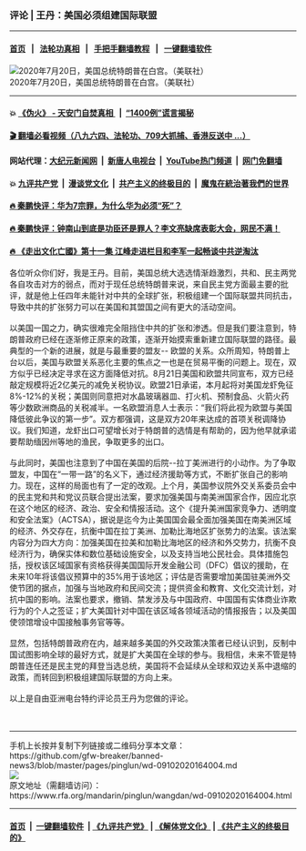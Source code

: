 ### 评论 | 王丹：美国必须组建国际联盟
------------------------

#### [首页](https://github.com/gfw-breaker/banned-news3/blob/master/README.md) &nbsp;&nbsp;|&nbsp;&nbsp; [法轮功真相](https://github.com/begood0513/basic/blob/master/README.md)  &nbsp;&nbsp;|&nbsp;&nbsp; [手把手翻墙教程](https://github.com/gfw-breaker/guides/wiki)  &nbsp;&nbsp;|&nbsp;&nbsp; [一键翻墙软件](https://github.com/gfw-breaker/nogfw/blob/master/README.md)  



<div id="headerimg">
 <img alt="2020年7月20日，美国总统特朗普在白宫。（美联社）" src="https://www.rfa.org/mandarin/pinglun/chenguangchengboke/cgc-07202020144313.html/AP_20202575072859.jpg/@@images/ff62726b-387a-4897-ac3e-c872861cac39.jpeg" title="2020年7月20日，美国总统特朗普在白宫。（美联社）"/>
 <div id="headerimgcontents">
  <div id="headerimgcaption">
   <span>
    2020年7月20日，美国总统特朗普在白宫。（美联社）
   </span>
   <!-- zoomattribute -->
  </div>
  <!-- headerimgcaption -->
 </div>
 <!-- headerimagecontents -->
</div>

<hr/>


#### 💥 [《伪火》 - 天安门自焚真相 ](http://141.164.51.119:10000/videos/blog/weihuo.html)&nbsp; |&nbsp; [“1400例”谎言揭秘  ](http://141.164.51.119:10000/videos/blog/jiexi1400.html)

#### [ 🎬  翻墙必看视频（八九六四、法轮功、709大抓捕、香港反送中 ...）](https://github.com/gfw-breaker/links/blob/master/banned.md)

#### 网站代理：[大纪元新闻网](http://167.172.10.89:10080/gb/) &nbsp;|&nbsp; [新唐人电视台](http://167.172.10.89:8808/gb/)  &nbsp;|&nbsp; [YouTube热门频道](http://158.247.203.241/youtube.html) &nbsp;|&nbsp; [网门免翻墙](http://158.247.203.241:11000/show.aspx?name=ogHome)

#### 💥 [九评共产党](http://141.164.51.119:10000/videos/res/jiuping/)&nbsp; |&nbsp; [漫谈党文化](http://141.164.51.119:10000/videos/res/mtdwh/)&nbsp; |&nbsp; [共产主义的终极目的](http://141.164.51.119:10000/videos/res/zjmd/)&nbsp; |&nbsp; [魔鬼在統治著我們的世界](http://141.164.51.119:10000/videos/res/TheSpecter/)  

#### [ 🔥  秦鹏快评：华为7宗罪，为什么华为必须“死”？](http://141.164.51.119:10000/videos/news/qp01.html)

#### [ 🔥  秦鹏快评：钟南山到底是功臣还是罪人？李文亮缺席表彰大会，网民不满！](http://141.164.51.119:10000/videos/news/qp02.html)

#### [ 🔥  《走出文化亡國》第十一集 江峰走进栏目和李军一起畅谈中共逆淘汰](http://141.164.51.119:10000/videos/news/../res/zcwhwg/index.html)

<div id="storytext">
 <div>
  <div class="slot_header">
  </div>
 </div>
 <p>
  各位听众你们好，我是王丹。目前，美国总统大选选情渐趋激烈，共和、民主两党各自攻击对方的弱点，而对于现任总统特朗普来说，来自民主党方面最主要的批评，就是他上任四年未能针对中共的全球扩张，积极组建一个国际联盟共同抗击，导致中共的扩张努力可以在美国和其盟国之间有更大的活动空间。
  <br/>
  <br/>
  以美国一国之力，确实很难完全阻挡住中共的扩张和渗透。但是我们要注意到，特朗普政府已经在逐渐修正原来的政策，逐渐开始摸索重新建立国际联盟的路径。最典型的一个新的进展，就是与最重要的盟友-- 欧盟的关系。众所周知，特朗普上台以后，美国与欧盟关系恶化主要的焦点之一也是在贸易平衡的问题上。现在，双方似乎已经决定寻求在这方面降低对抗。8月21日美国和欧盟共同宣布，双方已经敲定规模将近2亿美元的减免关税协议。欧盟21日承诺，本月起将对美国龙虾免征8%-12%的关税；美国则同意把对水晶玻璃器皿、打火机、预制食品、火箭火药等少数欧洲商品的关税减半。一名欧盟消息人士表示：“我们将此视为欧盟与美国降低彼此争议的第一步”。双方都强调，这是双方20年来达成的首项关税调降协议。我们知道，龙虾出口可望增长对于特朗普的选情是有帮助的，因为他早就承诺要帮助缅因州等地的渔民，争取更多的出口。
  <br/>
  <br/>
  与此同时，美国也注意到了中国在美国的后院--拉丁美洲进行的小动作。为了争取盟友，中国在“一带一路”的名义下，通过经济援助等方式，不断扩张自己的影响力。现在，这样的局面也有了一定的改观。上个月，美国参议院外交关系委员会中的民主党和共和党议员联合提出法案，要求加强美国与南美洲国家合作，因应北京在这个地区的经济、政治、安全和情报活动。这个《提升美洲国家竞争力、透明度和安全法案》（ACTSA），据说是迄今为止美国国会最全面加强美国在南美洲区域的经济、外交存在，抗衡中国在拉丁美洲、加勒比海地区扩张势力的法案。该法案内容分为四大方向：加强美国在拉美和加勒比海地区的经济和外交势力，抗衡不良经济行为，确保实体和数位基础设施安全，以及支持当地公民社会。具体措施包括，授权该区域国家有资格获得美国国际开发金融公司（DFC）倡议的援助，在未来10年将该倡议预算中的35%用于该地区；评估是否需要增加美国驻美洲外交使节团的据点，加强与当地政府和民间交流；提供资金和教育、文化交流计划，对抗中国的影响。法案也要求，撤销、禁发涉及与中国政府、中国国有实体商业诈欺行为的个人之签证；扩大美国针对中国在该区域各领域活动的情报报告；以及美国使领馆增设中国接触事务官等等。
  <br/>
  <br/>
  显然，包括特朗普政府在内，越来越多美国的外交政策决策者已经认识到，反制中国试图影响全球的最好方式，就是扩大美国在全球的参与。我相信，未来不管是特朗普连任还是民主党的拜登当选总统，美国将不会延续从全球和双边关系中退缩的政策，而转回到积极组建国际联盟的方向上来。
  <br/>
  <br/>
  以上是自由亚洲电台特约评论员王丹为您做的评论。
  <br/>
  <br/>
  <br/>
 </p>
</div>

<hr/>
手机上长按并复制下列链接或二维码分享本文章：<br/>
https://github.com/gfw-breaker/banned-news3/blob/master/pages/pinglun/wd-09102020164004.md <br/>
<a href='https://github.com/gfw-breaker/banned-news3/blob/master/pages/pinglun/wd-09102020164004.md'><img src='https://github.com/gfw-breaker/banned-news3/blob/master/pages/pinglun/wd-09102020164004.md.png'/></a> <br/>
原文地址（需翻墙访问）：https://www.rfa.org/mandarin/pinglun/wangdan/wd-09102020164004.html


------------------------
#### [首页](https://github.com/gfw-breaker/banned-news3/blob/master/README.md) &nbsp;|&nbsp; [一键翻墙软件](https://github.com/gfw-breaker/nogfw/blob/master/README.md) &nbsp;| [《九评共产党》](https://github.com/gfw-breaker/9ping.md/blob/master/README.md#九评之一评共产党是什么) | [《解体党文化》](https://github.com/gfw-breaker/jtdwh.md/blob/master/README.md) | [《共产主义的终极目的》](https://github.com/gfw-breaker/gczydzjmd.md/blob/master/README.md)


<img src='http://gfw-breaker.win/banned-news3/pages/pinglun/wd-09102020164004.md' width='0px' height='0px'/>